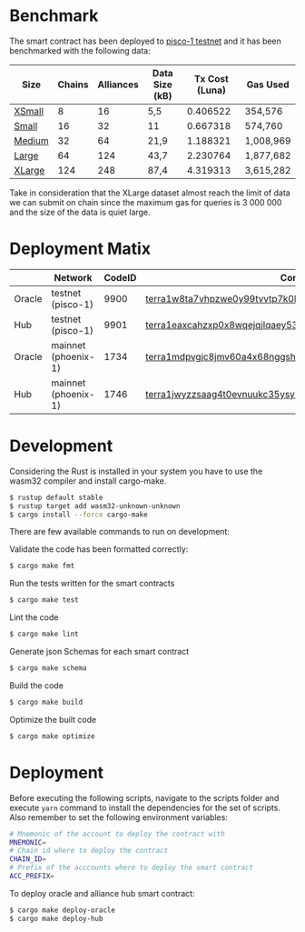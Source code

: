 # Benchmark 
The smart contract has been deployed to [pisco-1 testnet](https://finder.terra.money/testnet/address/terra1uysfaxm4sjd7j35cw484w3ky3v6fkpffgrzv63mp6mj64xdamp2stf6hmt) and it has been benchmarked with the following data:

| Size   | Chains | Alliances | Data Size (kB) | Tx Cost (Luna) | Gas Used  |
|--------|--------|-----------|----------------|----------------|-----------|
| [XSmall](https://finder.terra.money/testnet/tx/4EFB6A2CA53C54449B303CF3C91593E161E12195E0C302E9504ECF67EBF00078)  | 8     | 16        | 5,5             | 0.406522       | 354,576   |
| [Small](https://finder.terra.money/testnet/tx/D04758D0E6B1DF1B910ACB0473A3C232273A12D06A670CA0DB4AF53CA9981ECB)  | 16     | 32        | 11             | 0.667318       | 574,760   |
| [Medium](https://finder.terra.money/testnet/tx/7BFCFDB5D378C58BFCF117660C57DC7C909D6EB45C316F86FFD4FD255EA8C5C7) | 32     | 64        | 21,9           | 1.188321       | 1,008,969 |
| [Large](https://finder.terra.money/testnet/tx/3DF693DAC85B3D0EAFFFCA580031DD81D106F01CE582DC7EAB5D3C14F41F833E)  | 64     | 124       | 43,7           | 2.230764       | 1,877,682 |
| [XLarge](https://finder.terra.money/testnet/tx/9BA0C5C18D6BC484112A7C15F5E1ECCBB4D80C1CF117895E08A375F182407325)  | 124     | 248       | 87,4           | 4.319313       | 3,615,282 |

Take in consideration that the XLarge dataset almost reach the limit of data we can submit on chain since the maximum gas for queries is 3 000 000 and the size of the data is quiet large. 

# Deployment Matix

|        | Network             | CodeID | Contract Address                                                 |
|--------|---------------------|--------|------------------------------------------------------------------|
| Oracle | testnet (pisco-1)   | 9900   | [terra1w8ta7vhpzwe0y99tvvtp7k0k8uex2jq8jts8k2hsyg009ya06qts5fwftt](https://finder.terra.money/testnet/address/terra1w8ta7vhpzwe0y99tvvtp7k0k8uex2jq8jts8k2hsyg009ya06qts5fwftt) |
| Hub    | testnet (pisco-1)   | 9901   | [terra1eaxcahzxp0x8wqejqjlqaey53tp06l728qad6z395lyzgl026qkq20xj43](https://finder.terra.money/testnet/address/terra1eaxcahzxp0x8wqejqjlqaey53tp06l728qad6z395lyzgl026qkq20xj43) |
| Oracle | mainnet (phoenix-1) | 1734   | [terra1mdpvgjc8jmv60a4x68nggsh9w8uyv69sqls04a76m9med5hsqmwsse8sxa](https://finder.terra.money/mainnet/address/terra1mdpvgjc8jmv60a4x68nggsh9w8uyv69sqls04a76m9med5hsqmwsse8sxa)                                                                 |
| Hub    | mainnet (phoenix-1) | 1746   | [terra1jwyzzsaag4t0evnuukc35ysyrx9arzdde2kg9cld28alhjurtthq0prs2s](https://finder.terra.money/mainnet/address/terra1jwyzzsaag4t0evnuukc35ysyrx9arzdde2kg9cld28alhjurtthq0prs2s)                                                                 |

# Development

Considering the Rust is installed in your system you have to use the wasm32 compiler and install cargo-make. 

```sh
$ rustup default stable
$ rustup target add wasm32-unknown-unknown
$ cargo install --force cargo-make
```

There are few available commands to run on development:

Validate the code has been formatted correctly:
```sh
$ cargo make fmt
```

Run the tests written for the smart contracts
```sh
$ cargo make test
```

Lint the code 
```sh
$ cargo make lint
```

Generate json Schemas for each smart contract
```sh
$ cargo make schema
```

Build the code
```sh
$ cargo make build
```

Optimize the built code
```sh
$ cargo make optimize
```

# Deployment 

Before executing the following scripts, navigate to the scripts folder and execute `yarn` command to install the dependencies for the set of scripts. Also remember to set the following environment variables:

```sh
# Mnemonic of the account to deploy the contract with
MNEMONIC=
# Chain id where to deploy the contract
CHAIN_ID=
# Prefix of the acccounts where to deploy the smart contract 
ACC_PREFIX=
```

To deploy oracle and alliance hub smart contract:
```sh
$ cargo make deploy-oracle
$ cargo make deploy-hub
```
